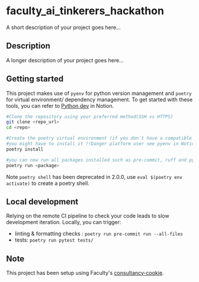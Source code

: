 # faculty_ai_tinkerers_hackathon

A short description of your project goes here...

## Description

A longer description of your project goes here...

## Getting started
This project makes use of `pyenv` for python version management and `poetry` for virtual environment/ dependency management. To get started with these tools, you can refer to [Python dev](https://www.notion.so/facultyai/Tips-and-tricks-027fd336f3b34e3ba4f487899826bb12?pvs=4) in Notion.

```bash
#Clone the repository using your preferred method(SSH vs HTTPS)
git clone <repo_url>
cd <repo>
```
```bash
#Create the poetry virtual environment (if you don't have a compatible version of python on your system
#you might have to install it !!Danger platform user see pyenv in Notion above!!)
poetry install
```
```bash
#you can now run all packages installed such as pre-commit, ruff and pytest using
poetry run <package>
```

Note `poetry shell` has been deprecated in 2.0.0, use `eval $(poetry env activate)` to create a poetry shell.

## Local development
 Relying on the remote CI pipeline to check your code leads to slow development  iteration. Locally, you can trigger:

 - linting & formatting checks : `poetry run pre-commit run --all-files`
 - tests: `poetry run pytest tests/`


## Note

This project has been setup using Faculty's [consultancy-cookie](https://gitlab.com/facultyai/faculty-tools/consultancy-cookie).
